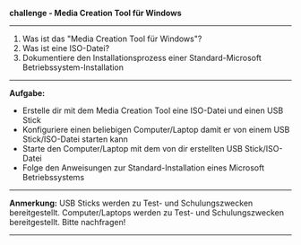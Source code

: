 
**challenge - Media Creation Tool für Windows**

---

1. Was ist das "Media Creation Tool für Windows"?
2. Was ist eine ISO-Datei?
3. Dokumentiere den Installationsprozess einer Standard-Microsoft Betriebssystem-Installation

---

**Aufgabe:**
- Erstelle dir mit dem Media Creation Tool eine ISO-Datei und einen USB Stick
- Konfiguriere einen beliebigen Computer/Laptop damit er von einem USB Stick/ISO-Datei starten kann
- Starte den Computer/Laptop mit dem von dir erstellten USB Stick/ISO-Datei
- Folge den Anweisungen zur Standard-Installation eines Microsoft Betriebssystems

---

  **Anmerkung:**
  USB Sticks werden zu Test- und Schulungszwecken bereitgestellt.
  Computer/Laptops werden zu Test- und Schulungszwecken bereitgestellt.
  Bitte nachfragen!

---
